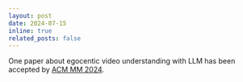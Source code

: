 ```yaml
---
layout: post
date: 2024-07-15
inline: true
related_posts: false
---
```


One paper about egocentic video understanding with LLM has been accepted by [ACM MM 2024](https://2024.acmmm.org/).
